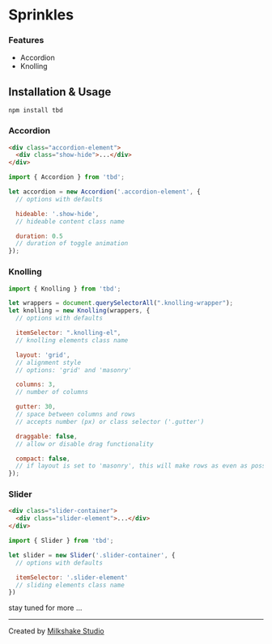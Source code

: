 # Sprinkles

### Features

* Accordion
* Knolling

## Installation & Usage

```
npm install tbd
```

### Accordion

``` html
<div class="accordion-element">
  <div class="show-hide">...</div>
</div>
```

``` js
import { Accordion } from 'tbd';

let accordion = new Accordion('.accordion-element', {
  // options with defaults

  hideable: '.show-hide',
  // hideable content class name

  duration: 0.5
  // duration of toggle animation
});
```

### Knolling

``` js
import { Knolling } from 'tbd';

let wrappers = document.querySelectorAll(".knolling-wrapper");
let knolling = new Knolling(wrappers, {
  // options with defaults

  itemSelector: ".knolling-el",
  // knolling elements class name

  layout: 'grid',
  // alignment style
  // options: 'grid' and 'masonry'

  columns: 3,
  // number of columns

  gutter: 30,
  // space between columns and rows
  // accepts number (px) or class selector ('.gutter')

  draggable: false,
  // allow or disable drag functionality

  compact: false,
  // if layout is set to 'masonry', this will make rows as even as possible
});
```

### Slider

```html
<div class="slider-container">
  <div class="slider-element">...</div>
</div>
```

``` js
import { Slider } from 'tbd';

let slider = new Slider('.slider-container', {
  // options with defaults

  itemSelector: '.slider-element'
  // sliding elements class name
})
```

stay tuned for more ...

---

Created by [Milkshake Studio](https://milkshake.studio/)